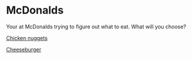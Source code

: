 # McDonalds 
Your at McDonalds trying to figure out what to eat. What will you choose? 

[Chicken nuggets](../chicken.md)

[Cheeseburger](../cheese.md)